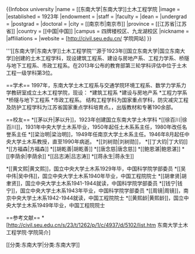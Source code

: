 {{Infobox university
|name            = [[东南大学|东南大学]]土木工程学院
|image           = 
|established     = 1923年
|endowment       =
|staff           =
|faculty         =
|dean            = 
|undergrad       =
|postgrad        =
|doctoral        =
|city            = [[南京市|南京市]]
|province        = [[江苏省|江苏省]]
|country         = [[中国|中国]]
|campus          = 四牌楼校区、九龙湖校区
|nickname        =
|affiliations    =
|website         = [http://civil.seu.edu.cn/ 学院网站]
}}

'''[[东南大学|东南大学]]土木工程学院'''源于1923年[[国立东南大学|国立东南大学]]创建的土木工程学科，现设建筑工程系、建设与房地产系、工程力学系、桥隧与地下工程系、市政工程系。在2013年公布的教育部第三轮学科评估中位于土木工程一级学科第3位。

==学术==
1997年，东南大学土木工程系与交通学院环境工程系、数学力学系力学教研室成立土木工程学院，现设：
*建筑工程系
*建设与房地产系
*工程力学系
*桥隧与地下工程系
*市政工程系。
结构工程学科为国家重点学科，防灾减灾工程及防护工程学科为江苏省国家重点学科培育点。，出版教材和专著190余部。

==校友==
*[[茅以升|茅以升]]，1923年创建国立东南大学土木学科
*[[徐百川|徐百川]]，1931年中央大学土木系毕业，1950年起任土木系系主任，1980年改任名誉系主任
*[[梁治明|梁治明]]，1949年任南京大学土木系主任。1946年8月起任中央大学土木系教授，直至1990年病逝。
*[[刘树勋|刘树勋]]，
*[[丁大钧|丁大钧]]
*[[方福森|方福森]]
*[[胡乾善|胡乾善]]
*[[唐念慈|唐念慈]]
*[[鲍恩湛|鲍恩湛]]
*[[李荫余|李荫余]]
*[[吕志涛|吕志涛]]
*[[蒋永生|蒋永生]]

*[[黄文熙|黄文熙]]，国立中央大学土木系1929年毕，中国科学院学部委员
*[[吴中伟|吴中伟]]，国立中央大学土木系1940年毕业，中国工程院院士
*[[胡聿贤|胡聿贤]]，国立中央大学土木系1941-1944就读，中国科学院学部委员
*[[钱宁|钱宁]]，国立中央大学土木系1943年毕业，中国科学院学部委员
*[[周镜|周镜]]，南京中央大学土木系1942-1944就读，中国工程院院士
*[[黄熙龄|黄熙龄]]，国立中央大学土木系1949年毕业，中国工程院院士

==参考文献==
*[http://civil.seu.edu.cn/s/23/t/1262/p/1/c/4937/d/5102/list.htm 东南大学土木工程学院·学院简介]

[[分类:东南大学|分类:东南大学]]